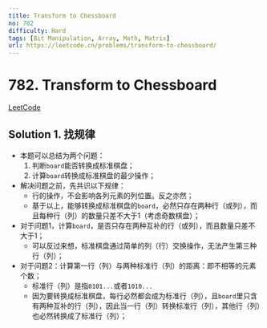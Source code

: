 ```yaml
---
title: Transform to Chessboard
no: 782
difficulty: Hard
tags: [Bit Manipulation, Array, Math, Matrix]
url: https://leetcode.cn/problems/transform-to-chessboard/
---
```


# 782. Transform to Chessboard

[LeetCode](https://leetcode.cn/problems/transform-to-chessboard/)

## Solution 1. 找规律

- 本题可以总结为两个问题：
  1. 判断`board`能否转换成标准棋盘；
  2. 计算`board`转换成标准棋盘的最少操作；
- 解决问题之前，先共识以下规律：
  - 行的操作，不会影响各列元素的列位置。反之亦然；
  - 基于以上，能够转换成标准棋盘的`board`，必然只存在两种行（或列），而且每种行（列）的数量只差不大于1（考虑奇数棋盘）；
- 对于问题1，计算`board`，是否只存在两种互补的行（或列），而且数量只差不大于1；
  - 可以反过来想，标准棋盘通过简单的列（行）交换操作，无法产生第三种行（列）；
- 对于问题2：计算第一行（列）与两种标准行（列）的距离：即不相等的元素个数；
  - 标准行（列）是指`0101...`或者`1010...`
  - 因为要转换成标准棋盘，每行必然都会成为标准行（列），且`board`里只含有两种互补的行（列），因此当一行（列）转换标准行（列），其他行（列）也必然转换成了标准行（列）；
